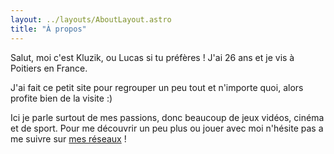 ```yaml
---
layout: ../layouts/AboutLayout.astro
title: "À propos"
---
```


Salut, moi c'est Kluzik, ou Lucas si tu préfères !
J'ai 26 ans et je vis à Poitiers en France.

J'ai fait ce petit site pour regrouper un peu tout et n'importe quoi, alors profite bien de la visite :)

Ici je parle surtout de mes passions, donc beaucoup de jeux vidéos, cinéma et de sport. Pour me découvrir un peu plus ou jouer avec moi n'hésite pas a me suivre sur [mes réseaux](/socials) !
